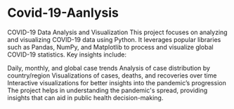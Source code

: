 # Covid-19-Aanlysis
COVID-19 Data Analysis and Visualization
This project focuses on analyzing and visualizing COVID-19 data using Python. It leverages popular libraries such as Pandas, NumPy, and Matplotlib to process and visualize global COVID-19 statistics. Key insights include:

Daily, monthly, and global case trends
Analysis of case distribution by country/region
Visualizations of cases, deaths, and recoveries over time
Interactive visualizations for better insights into the pandemic’s progression
The project helps in understanding the pandemic's spread, providing insights that can aid in public health decision-making.
